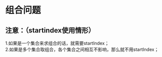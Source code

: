 # 组合问题

## 注意：（startindex使用情形）
1.如果是一个集合来求组合的话，就需要startIndex；<br>
2.如果是多个集合取组合，各个集合之间相互不影响，那么就不用startIndex；<br>
